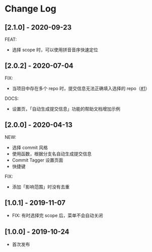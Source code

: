 # Change Log

## [2.1.0] - 2020-09-23

FEAT:

- 选择 scope 时，可以使用拼音音序快速定位

## [2.0.2] - 2020-07-04

FIX:

- 当项目中存在多个 repo 时，提交信息无法正确填入选择的 repo（[#1](https://github.com/Mongkii/Commit-Tagger/issues/1)）

DOCS:

- 设置页，「自动生成提交信息」功能的帮助文档增加示例

## [2.0.0] - 2020-04-13

NEW:

- 选择 commit 风格
- 使用函数，根据分支名自动生成提交信息
- Commit Tagger 设置页面
- 快捷键

FIX:

- 添加「影响范围」时没有去重

## [1.0.1] - 2019-11-07

- FIX: 有时选择完 scope 后，菜单不会自动关闭

## [1.0.0] - 2019-10-24

- 首次发布
